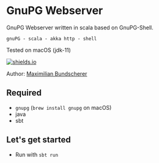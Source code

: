 # GnuPG Webserver

GnuPG Webserver written in scala based on GnuPG-Shell.

``gnuPG - scala - akka http - shell``

Tested on macOS (jdk-11)

[![shields.io](http://img.shields.io/badge/license-Apache2-blue.svg)](http://www.apache.org/licenses/LICENSE-2.0.txt)

Author: [Maximilian Bundscherer](https://bundscherer-online.de)

## Required

- ``gnupg`` (``brew install gnupg`` on macOS)
- java
- sbt

## Let's get started

- Run with ``sbt run``
